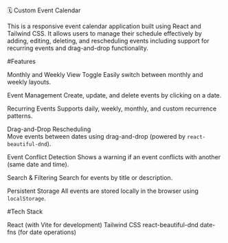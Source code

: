 🗓️ Custom Event Calendar

This is a responsive event calendar application built using React and Tailwind CSS. It allows users to manage their schedule effectively by adding, editing, deleting, and rescheduling events including support for recurring events and drag-and-drop functionality.



#Features

Monthly and Weekly View Toggle 
  Easily switch between monthly and weekly layouts.

Event Management 
  Create, update, and delete events by clicking on a date.

Recurring Events
  Supports daily, weekly, monthly, and custom recurrence patterns.

Drag-and-Drop Rescheduling  
  Move events between dates using drag-and-drop (powered by `react-beautiful-dnd`).

Event Conflict Detection
  Shows a warning if an event conflicts with another (same date and time).

Search & Filtering
  Search for events by title or description.

Persistent Storage 
  All events are stored locally in the browser using `localStorage`.



#Tech Stack

React (with Vite for development)
Tailwind CSS
react-beautiful-dnd
date-fns (for date operations)





